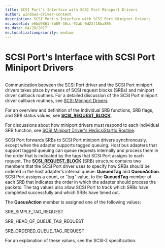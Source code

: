 ```yaml
---
title: SCSI Port's Interface with SCSI Port Miniport Drivers
author: windows-driver-content
description: SCSI Port's Interface with SCSI Port Miniport Drivers
ms.assetid: e6bd9861-5b89-40cc-92ab-0d23f18ba805
ms.date: 04/20/2017
ms.localizationpriority: medium
---
```


# SCSI Port's Interface with SCSI Port Miniport Drivers


## <span id="ddk_scsi_port_s_interface_with_scsi_port_miniport_drivers_kg"></span><span id="DDK_SCSI_PORT_S_INTERFACE_WITH_SCSI_PORT_MINIPORT_DRIVERS_KG"></span>


Communication between the SCSI Port driver and the SCSI Port miniport drivers takes place by means of SCSI request blocks (SRBs) and miniport driver callback routines. For a detailed discussion of the SCSI Port miniport driver callback routines, see [SCSI Miniport Drivers](scsi-miniport-drivers.md).

For an overview and definition of the individual SRB functions, SRB flags, and SRB status values, see [**SCSI\_REQUEST\_BLOCK**](https://msdn.microsoft.com/library/windows/hardware/ff565393).

For discussions about how miniport drivers must respond to each individual SRB function, see [SCSI Miniport Driver's HwScsiStartIo Routine](scsi-miniport-driver-s-hwscsistartio-routine.md).

SCSI Port forwards SRBs to SCSI Port miniport drivers synchronously, except when the adapter supports tagged queuing. Host bus adapters that support tagged queuing can queue requests internally and process them in the order that is indicated by the tags that SCSI Port assigns to each request. The [**SCSI\_REQUEST\_BLOCK**](https://msdn.microsoft.com/library/windows/hardware/ff565393) (SRB) structure contains two members that the SCSI Port driver uses to specify how SRBs should be ordered in the host adapter's internal queue: **QueuedTag** and **QueueAction**. SCSI Port assigns a count, or *"tag"* value, to the **QueuedTag** member of each SRB that indicates the order in which the adapter should process the packets. The tag values also allow SCSI Port to track which SRBs have completed successfully and which SRBs have timed out.

The **QueueAction** member is assigned one of the following values:

SRB\_SIMPLE\_TAG\_REQUEST

SRB\_HEAD\_OF\_QUEUE\_TAG\_REQUEST

SRB\_ORDERED\_QUEUE\_TAG\_REQUEST

For an explanation of these values, see the SCSI-2 specification.

 

 




